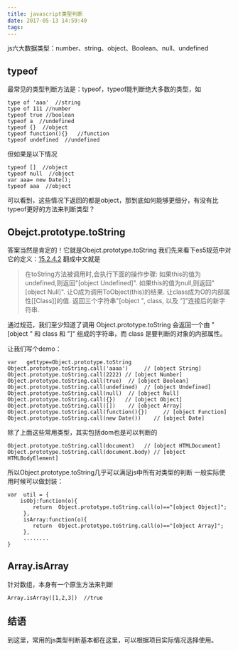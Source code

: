 ```yaml
---
title: javascript类型判断
date: 2017-05-13 14:59:40
tags:
---
```


js六大数据类型：number、string、object、Boolean、null、undefined

## typeof
最常见的类型判断方法是：typeof，typeof能判断绝大多数的类型，如

```
type of 'aaa'  //string
type of 111 //number
typeof true //boolean
typeof a  //undefined
typeof {}  //object
typeof function(){}   //function
typeof undefined  //undefined

```
但如果是以下情况
```
typeof []  //object
typeof null  //object
var aaa= new Date();
typeof aaa  //object

```
可以看到，这些情况下返回的都是object，那到底如何能够更细分，有没有比typeof更好的方法来判断类型？

## Obejct.prototype.toString
答案当然是肯定的！它就是Obejct.prototype.toString
我们先来看下es5规范中对它的定义：[15.2.4.2](https://es5.github.io/#x15.2.4.2)
翻成中文就是
> 在toString方法被调用时,会执行下面的操作步骤:
如果this的值为undefined,则返回"[object Undefined]".
如果this的值为null,则返回"[object Null]".
让O成为调用ToObject(this)的结果.
让class成为O的内部属性[[Class]]的值.
返回三个字符串"[object ", class, 以及 "]"连接后的新字符串.

通过规范，我们至少知道了调用 Object.prototype.toString 会返回一个由 "[object " 和 class 和 "]" 组成的字符串，而 class 是要判断的对象的内部属性。

让我们写个demo：
```
var   gettype=Object.prototype.toString
Object.prototype.toString.call('aaaa')     // [object String]
Object.prototype.toString.call(2222) // [object Number]
Object.prototype.toString.call(true)  // [object Boolean]
Object.prototype.toString.call(undefined)  // [object Undefined]
Object.prototype.toString.call(null)  // [object Null]
Object.prototype.toString.call({})   // [object Object]
Object.prototype.toString.call([])    // [object Array]
Object.prototype.toString.call(function(){})     // [object Function]
Object.prototype.toString.call(new Date())    // [object Date]

```
除了上面这些常用类型，其实包括dom也是可以判断的
```
Object.prototype.toString.call(document)   // [object HTMLDocument]
Object.prototype.toString.call(document.body) // [object HTMLBodyElement]

```

所以Object.prototype.toString几乎可以满足js中所有对类型的判断
一般实际使用时候可以做封装：
```
var  util = {
    isObj:function(o){
        return  Object.prototype.toString.call(o)=="[object Object]";
     },
     isArray:function(o){
        return  Object.prototype.toString.call(o)=="[object Array]";
     }, 
     ........
}

```

## Array.isArray
针对数组，本身有一个原生方法来判断
```
Array.isArray([1,2,3])  //true

```

## 结语
到这里，常用的js类型判断基本都在这里，可以根据项目实际情况选择使用。



